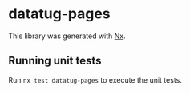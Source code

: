 # datatug-pages

This library was generated with [Nx](https://nx.dev).

## Running unit tests

Run `nx test datatug-pages` to execute the unit tests.
